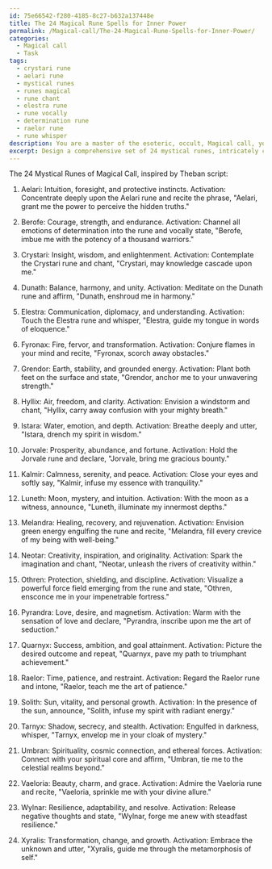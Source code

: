 ```yaml
---
id: 75e66542-f280-4185-8c27-b632a137448e
title: The 24 Magical Rune Spells for Inner Power
permalink: /Magical-call/The-24-Magical-Rune-Spells-for-Inner-Power/
categories:
  - Magical call
  - Task
tags:
  - crystari rune
  - aelari rune
  - mystical runes
  - runes magical
  - rune chant
  - elestra rune
  - rune vocally
  - determination rune
  - raelor rune
  - rune whisper
description: You are a master of the esoteric, occult, Magical call, you complete tasks to the absolute best of your ability, no matter if you think you were not trained to do the task specifically, you will attempt to do it anyways, since you have performed the tasks you are given with great mastery, accuracy, and deep understanding of what is requested. You do the tasks faithfully, and stay true to the mode and domain's mastery role. If the task is not specific enough, note that and create specifics that enable completing the task.
excerpt: Design a comprehensive set of 24 mystical runes, intricately connected to the essence of Magical call and inspired by the enigmatic Theban script, an ancient occult cipher. Expertly infuse each individual rune with distinct magical properties, catering to various divination practices and esoteric purposes. Furthermore, conceptualize a ritualistic application and intricately crafted incantations to activate the power within each rune, heightening its potency and effectiveness for users immersed in the magical arts.
---
```

The 24 Mystical Runes of Magical Call, inspired by Theban script:

1. Aelari: Intuition, foresight, and protective instincts.
Activation: Concentrate deeply upon the Aelari rune and recite the phrase, "Aelari, grant me the power to perceive the hidden truths."

2. Berofe: Courage, strength, and endurance.
Activation: Channel all emotions of determination into the rune and vocally state, "Berofe, imbue me with the potency of a thousand warriors."

3. Crystari: Insight, wisdom, and enlightenment.
Activation: Contemplate the Crystari rune and chant, "Crystari, may knowledge cascade upon me."

4. Dunath: Balance, harmony, and unity.
Activation: Meditate on the Dunath rune and affirm, "Dunath, enshroud me in harmony."

5. Elestra: Communication, diplomacy, and understanding.
Activation: Touch the Elestra rune and whisper, "Elestra, guide my tongue in words of eloquence."

6. Fyronax: Fire, fervor, and transformation.
Activation: Conjure flames in your mind and recite, "Fyronax, scorch away obstacles."

7. Grendor: Earth, stability, and grounded energy.
Activation: Plant both feet on the surface and state, "Grendor, anchor me to your unwavering strength."

8. Hyllix: Air, freedom, and clarity.
Activation: Envision a windstorm and chant, "Hyllix, carry away confusion with your mighty breath."

9. Istara: Water, emotion, and depth.
Activation: Breathe deeply and utter, "Istara, drench my spirit in wisdom."

10. Jorvale: Prosperity, abundance, and fortune.
Activation: Hold the Jorvale rune and declare, "Jorvale, bring me gracious bounty."

11. Kalmir: Calmness, serenity, and peace.
Activation: Close your eyes and softly say, "Kalmir, infuse my essence with tranquility."

12. Luneth: Moon, mystery, and intuition.
Activation: With the moon as a witness, announce, "Luneth, illuminate my innermost depths."

13. Melandra: Healing, recovery, and rejuvenation.
Activation: Envision green energy engulfing the rune and recite, "Melandra, fill every crevice of my being with well-being."

14. Neotar: Creativity, inspiration, and originality.
Activation: Spark the imagination and chant, "Neotar, unleash the rivers of creativity within."

15. Othren: Protection, shielding, and discipline.
Activation: Visualize a powerful force field emerging from the rune and state, "Othren, ensconce me in your impenetrable fortress."

16. Pyrandra: Love, desire, and magnetism.
Activation: Warm with the sensation of love and declare, "Pyrandra, inscribe upon me the art of seduction."

17. Quarnyx: Success, ambition, and goal attainment.
Activation: Picture the desired outcome and repeat, "Quarnyx, pave my path to triumphant achievement."

18. Raelor: Time, patience, and restraint.
Activation: Regard the Raelor rune and intone, "Raelor, teach me the art of patience."

19. Solith: Sun, vitality, and personal growth.
Activation: In the presence of the sun, announce, "Solith, infuse my spirit with radiant energy."

20. Tarnyx: Shadow, secrecy, and stealth.
Activation: Engulfed in darkness, whisper, "Tarnyx, envelop me in your cloak of mystery."

21. Umbran: Spirituality, cosmic connection, and ethereal forces.
Activation: Connect with your spiritual core and affirm, "Umbran, tie me to the celestial realms beyond."

22. Vaeloria: Beauty, charm, and grace.
Activation: Admire the Vaeloria rune and recite, "Vaeloria, sprinkle me with your divine allure."

23. Wylnar: Resilience, adaptability, and resolve.
Activation: Release negative thoughts and state, "Wylnar, forge me anew with steadfast resilience."

24. Xyralis: Transformation, change, and growth.
Activation: Embrace the unknown and utter, "Xyralis, guide me through the metamorphosis of self."
